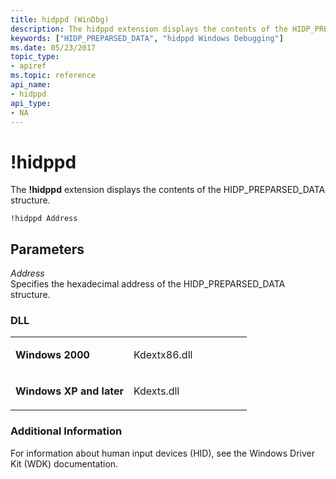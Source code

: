 ```yaml
---
title: hidppd (WinDbg)
description: The hidppd extension displays the contents of the HIDP_PREPARSED_DATA structure.
keywords: ["HIDP_PREPARSED_DATA", "hidppd Windows Debugging"]
ms.date: 05/23/2017
topic_type:
- apiref
ms.topic: reference
api_name:
- hidppd
api_type:
- NA
---
```


# !hidppd


The **!hidppd** extension displays the contents of the HIDP\_PREPARSED\_DATA structure.

```dbgcmd
!hidppd Address
```

## <span id="ddk__hidppd_dbg"></span><span id="DDK__HIDPPD_DBG"></span>Parameters


<span id="_______Address______"></span><span id="_______address______"></span><span id="_______ADDRESS______"></span> *Address*   
Specifies the hexadecimal address of the HIDP\_PREPARSED\_DATA structure.

### <span id="DLL"></span><span id="dll"></span>DLL

<table>
<colgroup>
<col width="50%" />
<col width="50%" />
</colgroup>
<tbody>
<tr class="odd">
<td align="left"><p><strong>Windows 2000</strong></p></td>
<td align="left"><p>Kdextx86.dll</p></td>
</tr>
<tr class="even">
<td align="left"><p><strong>Windows XP and later</strong></p></td>
<td align="left"><p>Kdexts.dll</p></td>
</tr>
</tbody>
</table>

 

### <span id="Additional_Information"></span><span id="additional_information"></span><span id="ADDITIONAL_INFORMATION"></span>Additional Information

For information about human input devices (HID), see the Windows Driver Kit (WDK) documentation.

 

 





